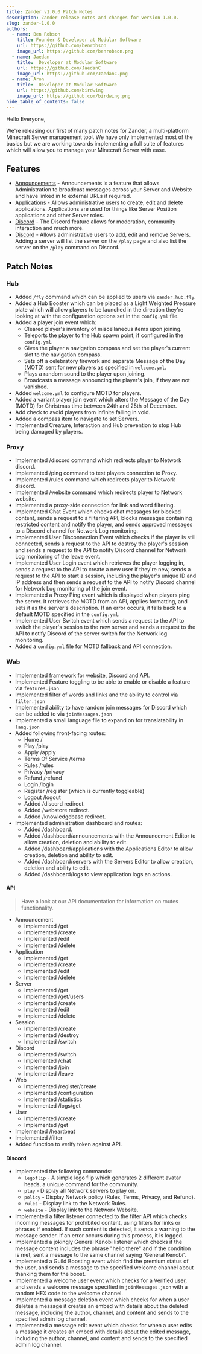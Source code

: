 ```yaml
---
title: Zander v1.0.0 Patch Notes
description: Zander release notes and changes for version 1.0.0.
slug: zander-1.0.0
authors:
  - name: Ben Robson
    title: Founder & Developer at Modular Software
    url: https://github.com/benrobson
    image_url: https://github.com/benrobson.png
  - name: Jaedan
    title:  Developer at Modular Software
    url: https://github.com/JaedanC
    image_url: https://github.com/JaedanC.png
  - name: Aron
    title:  Developer at Modular Software
    url: https://github.com/birdwing
    image_url: https://github.com/birdwing.png
hide_table_of_contents: false
---
```


Hello Everyone,

We're releasing our first of many patch notes for Zander, a multi-platform Minecraft Server management tool. We have only implemented most of the basics but we are working towards implementing a full suite of features which will allow you to manage your Minecraft Server with ease.

## Features
* [Announcements](/docs/products/zander/features/announcement) - Announcements is a feature that allows Administration to broadcast messages across your Server and Website and have linked in to external URLs if required.
* [Applications](/docs/products/zander/features/application) - Allows administrative users to create, edit and delete applications. Applications are used for things like Server Position applications and other Server roles.
* [Discord](/docs/products/zander/features/discord) - The Discord feature allows for moderation, community interaction and much more.
* [Discord](/docs/products/zander/features/server) - Allows administrative users to add, edit and remove Servers. Adding a server will list the server on the `/play` page and also list the server on the `/play` command on Discord.

## Patch Notes

### Hub
* Added `/fly` command which can be applied to users via `zander.hub.fly`.
* Added a Hub Booster which can be placed as a Light Weighted Pressure plate which will allow players to be launched in the direction they're looking at with the configuration options set in the `config.yml` file.
* Added a player join event which: 
  * Cleared player's inventory of miscellaneous items upon joining.
  * Teleports the player to the Hub spawn point, if configured in the `config.yml`.
  * Gives the player a navigation compass and set the player's current slot to the navigation compass.
  * Sets off a celebratory firework and separate Message of the Day (MOTD) sent for new players as specified in `welcome.yml`.
  * Plays a random sound to the player upon joining.
  * Broadcasts a message announcing the player's join, if they are not vanished.
* Added `welcome.yml` to configure MOTD for players.
* Added a variant player join event which alters the Message of the Day (MOTD) for Christmas time between 24th and 25th of December.
* Add check to avoid players from infinite falling in void.
* Added a compass item to navigate to set Servers.
* Implemented Creature, Interaction and Hub prevention to stop Hub being damaged by players.

### Proxy
* Implemented /discord command which redirects player to Network discord.
* Implemented /ping command to test players connection to Proxy.
* Implemented /rules command which redirects player to Network discord.
* Implemented /website command which redirects player to Network website.
* Implemented a proxy-side connection for link and word filtering.
* Implemented Chat Event which checks chat messages for blocked content, sends a request to a filtering API, blocks messages containing restricted content and notify the player, and sends approved messages to a Discord channel for Network Log monitoring.
* Implemented User Disconnection Event which checks if the player is still connected, sends a request to the API to destroy the player's session and sends a request to the API to notify Discord channel for Network Log monitoring of the leave event.
* Implemented User Login event which retrieves the player logging in, sends a request to the API to create a new user if they're new, sends a request to the API to start a session, including the player's unique ID and IP address and then sends a request to the API to notify Discord channel for Network Log monitoring of the join event.
* Implemented a Proxy Ping event which is displayed when players ping the server. It retrieves the MOTD from an API, applies formatting, and sets it as the server's description. If an error occurs, it falls back to a default MOTD specified in the `config.yml`.
* Implemented User Switch event which sends a request to the API to switch the player's session to the new server and sends a request to the API to notify Discord of the server switch for the Network log monitoring.
* Added a `config.yml` file for MOTD fallback and API connection.

### Web
* Implemented framework for website, Discord and API.
* Implemented Feature toggling to be able to enable or disable a feature via `features.json`
* Implemented filter of words and links and the ability to control via `filter.json`
* Implemented ability to have random join messages for Discord which can be added to via `joinMessages.json`
* Implemented a small language file to expand on for translatability in `lang.json`
* Added following front-facing routes:
  * Home /
  * Play /play
  * Apply /apply
  * Terms Of Service /terms
  * Rules /rules
  * Privacy /privacy
  * Refund /refund
  * Login /login
  * Register /register (which is currently toggleable)
  * Logout /logout
  * Added /discord redirect.
  * Added /webstore redirect.
  * Added /knowledgebase redirect.
* Implemented administration dashboard and routes:
  * Added /dashboard.
  * Added /dashboard/announcements with the Announcement Editor to allow creation, deletion and ability to edit.
  * Added /dashboard/applications with the Applications Editor to allow creation, deletion and ability to edit.
  * Added /dashboard/servers with the Servers Editor to allow creation, deletion and ability to edit.
  * Added /dashboard/logs to view application logs an actions.

#### API

> Have a look at our API documentation for information on routes functionality.

* Announcement
  * Implemented /get
  * Implemented /create
  * Implemented /edit
  * Implemented /delete
* Application
  * Implemented /get
  * Implemented /create
  * Implemented /edit
  * Implemented /delete
* Server
  * Implemented /get
  * Implemented /get/users
  * Implemented /create
  * Implemented /edit
  * Implemented /delete
* Session
  * Implemented /create
  * Implemented /destroy
  * Implemented /switch
* Discord
  * Implemented /switch
  * Implemented /chat
  * Implemented /join
  * Implemented /leave
* Web
  * Implemented /register/create
  * Implemented /configuration
  * Implemented /statistics
  * Implemented /logs/get
* User
  * Implemented /create
  * Implemented /get
* Implemented /heartbeat
* Implemented /filter
* Added function to verify token against API.

#### Discord
* Implemented the following commands:
  * `legoflip` - A simple lego flip which generates 2 different avatar heads, a unique command for the community.
  * `play` - Display all Network servers to play on.
  * `policy` - Display Network policy (Rules, Terms, Privacy, and Refund).
  * `rules` - Display link to the Network Rules.
  * `website` - Display link to the Network Website.
* Implemented a filter listener connected to the filter API which checks incoming messages for prohibited content, using filters for links or phrases if enabled. If such content is detected, it sends a warning to the message sender. If an error occurs during this process, it is logged.
* Implemented a jokingly General Kenobi listener which checks if the message content includes the phrase "hello there" and if the condition is met, sent a message to the same channel saying 'General Kenobi'.
* Implemented a Guild Boosting event which find the premium status of the user, and sends a message to the specified welcome channel about thanking them for the boost.
* Implemented a welcome user event which checks for a Verified user, and sends a welcome message specified in `joinMessages.json` with a random HEX code to the welcome channel.
* Implemented a message deletion event which checks for when a user deletes a message it creates an embed with details about the deleted message, including the author, channel, and content and sends to the specified admin log channel.
* Implemented a message edit event which checks for when a user edits a message it creates an embed with details about the edited message, including the author, channel, and content and sends to the specified admin log channel.
